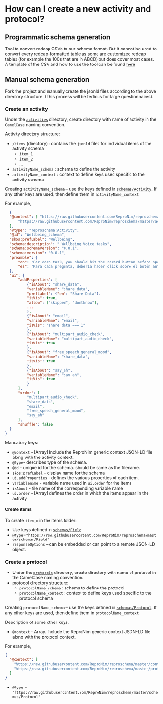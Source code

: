 # How can I create a new activity and protocol?

## Programmatic schema generation

Tool to convert redcap CSVs to our schema format. But it cannot be used to convert every
redcap-formatted table as some are customized redcap tables (for example the 100s that are in ABCD)
but does cover most cases. A template of the CSV and how to use the tool can be found
[here](https://github.com/sanuann/reproschema-builder)

## Manual schema generation

Fork the project and manually create the jsonld files according to the above directory structure.
(This process will be tedious for large questionnaires).

### Create an activity

Under the [`activities`](./activities) directory, create directory with name of activity in the
`CamelCase` naming convention.

Activity directory structure:

-   `/items` (directory) : contains the `jsonld` files for individual items of the activity schema
    -   `item_1`
    -   `item_2`
    -   …
-   `activityName_schema` : schema to define the activity
-   `activityName_context` : context to define keys used specific to the activity schema

Creating `activityName_schema` – use the keys defined in [`schemas/Activity`](./schemas/Activity).
If any other keys are used, then define them in `activityName_context`

For example,

```json
  {
  "@context": [ "https://raw.githubusercontent.com/ReproNim/reproschema/master/contexts/generic",
      "https://raw.githubusercontent.com/ReproNim/reproschema/master/activities/Wellbeing/Wellbeing_context"
  ],
  "@type": "reproschema:Activity",
  "@id": "Wellbeing_schema",
  "skos:prefLabel": "Wellbeing",
  "schema:description": " Wellbeing Voice tasks",
  "schema:schemaVersion": "0.0.1",
  "schema:version": "0.0.1",
  "preamble": {
      "en": "For each task, you should hit the record button before speaking and then stop once you are done speaking. You may hit play to hear what was recorded.",
      "es": "Para cada pregunta, debería hacer click sobre el botón antes de hablar y luego hacerlo de nuevo para parar de grabar. Luego puede tocar play para escuchar su respuesta."
  },
  "ui": {
      "addProperties": [
          {"isAbout": "share_data",
          "variableName": "share_data",
          "prefLabel": {"en": "Share Data"},
          "isVis": true,
          "allow": ["skipped", "dontknow"],
          ...
          },
          {"isAbout": "email",
          "variableName": "email",
          "isVis": "share_data === 1"
          },
          {"isAbout": "multipart_audio_check",
          "variableName": "multipart_audio_check",
          "isVis": true
          },
          {"isAbout": "free_speech_general_mood",
          "variableName": "share_data",
          "isVis": true
          },
          {"isAbout": "say_ah",
          "variableName": "say_ah",
          "isVis": true
          }
      ],
      "order": [
          "multipart_audio_check",
          "share_data",
          "email",
          "free_speech_general_mood",
          "say_ah"
      ],
      "shuffle": false
  }
}
```

Mandatory keys:

-  `@context` - [Array] Include the ReproNim generic context JSON-LD file along with the activity context.
-   `@type`- describes type of the schema.
-   `@id` - unique id for the schema. should be same as the filename.
-   `skos:prefLabel` - display name for the schema
-   `ui.addProperties` - defines the various properties of each item.
-   `variablename` - variable name used in `ui.order` for the items
-   `isAbout` - file name of the corresponding variable name
-   `ui.order` - [Array] defines the order in which the items appear in the activity

#### Create items

To create `item_x` in the items folder:

-   Use keys defined in [`schemas/Field`](./schemas/Field)
-   `@type`=`"https://raw.githubusercontent.com/ReproNim/reproschema/master/schemas/Field"`
-   `responseOptions` – can be embedded or can point to a remote JSON-LD object.

### Create a protocol

-   Under the [`protocols`](./protocols) directory, create directory with name of protocol in the CamelCase naming convention.
-   protocol directory structure:
    -   `protocolName_schema` : schema to define the protocol
    -   `protocolName_context` : context to define keys used specific to the protocol schema

Creating `protocolName_schema` – use the keys defined in [`schemas/Protocol`](./schemas/Protocol).
If any other keys are used, then define them in `protocolName_context`

Description of some other keys:

-   `@context` – Array. Include the ReproNim generic context JSON-LD file along with the protocol context.

For example,

```json
{
  "@context": [
    "https://raw.githubusercontent.com/ReproNim/reproschema/master/contexts/generic",
    "https://raw.githubusercontent.com/ReproNim/reproschema/master/protocols/example/nda-phq_context"
  ]
}
```

-   `@type` = `"https://raw.githubusercontent.com/ReproNim/reproschema/master/schemas/Protocol"`
